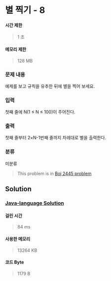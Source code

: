 # 별 찍기 - 8
#### 시간 제한
> 1 초
#### 메모리 제한
> 128 MB
### 문제 내용

예제를 보고 규칙을 유추한 뒤에 별을 찍어 보세요.

### 입력

첫째 줄에 N(1 ≤ N ≤ 100)이 주어진다.

### 출력

첫째 줄부터 2×N-1번째 줄까지 차례대로 별을 출력한다.

### 분류
미분류
> This problem is in [Boj 2445 problem](https://www.acmicpc.net/problem/2445)

## Solution
### [Java-language Solution](./main.java)
#### 걸린 시간
> 84 ms
#### 사용한 메모리
> 13264 KB
#### 코드 Byte
> 1179 B
